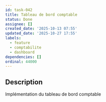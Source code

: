 ```yaml
---
id: task-042
title: Tableau de bord comptable
status: Done
assignee: []
created_date: '2025-10-13 07:55'
updated_date: '2025-10-27 17:55'
labels:
  - feature
  - comptabilite
  - dashboard
dependencies: []
ordinal: 44000
---
```


## Description

<!-- SECTION:DESCRIPTION:BEGIN -->
Implémentation du tableau de bord comptable
<!-- SECTION:DESCRIPTION:END -->
